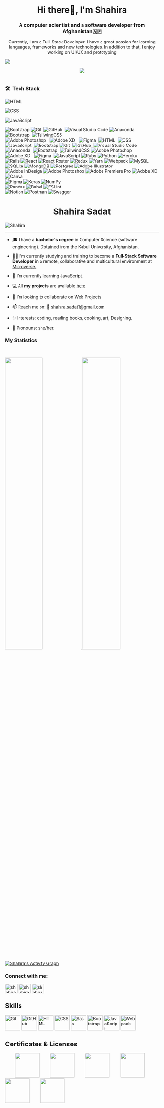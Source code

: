 <h1 align="center"> Hi there👋, I'm Shahira</h1>
<h3 align="center">A computer scientist and a software developer from Afghanistan🇦🇫</h3>

<p align="center">Currently, I am a Full-Stack Developer. I have a great passion for learning languages, frameworks and new technologies. In addition to that, I enjoy working on UI/UX and prototyping</p>

<a href="https://www.youtube.com/watch?v=dQw4w9WgXcQ"><img src="https://user-images.githubusercontent.com/73097560/115834477-dbab4500-a447-11eb-908a-139a6edaec5c.gif"></a>


<div align="center">
	<img src="https://media2.giphy.com/media/L1R1tvI9svkIWwpVYr/giphy.gif?cid=790b76112be03f92de5e356ca9c83066f76d54710feb3b75&rid=giphy.gif&ct=g">
</div>
<br>

### 🛠 &nbsp;Tech Stack

![HTML](https://img.shields.io/badge/-HTML-05122A?style=flat&logo=HTML5)&nbsp;

![CSS](https://img.shields.io/badge/-CSS-05122A?style=flat&logo=CSS3&logoColor=1572B6)&nbsp;

![JavaScript](https://img.shields.io/badge/-JavaScript-05122A?style=flat&logo=javascript)&nbsp;

![Bootstrap](https://img.shields.io/badge/-Bootstrap-05122A?style=flat&logo=bootstrap&logoColor=563D7C)
![Git](https://img.shields.io/badge/-Git-05122A?style=flat&logo=git)&nbsp;
![GitHub](https://img.shields.io/badge/-GitHub-05122A?style=flat&logo=github)&nbsp;
![Visual Studio Code](https://img.shields.io/badge/-Visual%20Studio%20Code-05122A?style=flat&logo=visual-studio-code&logoColor=007ACC)
![Anaconda](https://img.shields.io/badge/Anaconda-%2344A833.svg?style=flat&logo=anaconda&logoColor=white)&nbsp;
![Bootstrap](https://img.shields.io/badge/bootstrap-%23563D7C.svg?style=flat&logo=bootstrap&logoColor=white)&nbsp;
![TailwindCSS](https://img.shields.io/badge/tailwindcss-%2338B2AC.svg?style=flat&logo=tailwind-css&logoColor=white)\
![Adobe Photoshop](https://img.shields.io/badge/adobephotoshop-%2331A8FF.svg?style=flat&logo=adobephotoshop&logoColor=white) &nbsp;
![Adobe XD](https://img.shields.io/badge/Adobe%20XD-470137?style=flat&logo=Adobe%20XD&logoColor=#FF61F6) &nbsp;
![Figma](https://img.shields.io/badge/figma-%23F24E1E.svg?style=flat&logo=figma&logoColor=white)&nbsp;
![HTML](https://img.shields.io/badge/-HTML-05122A?style=flat&logo=HTML5)&nbsp;
![CSS](https://img.shields.io/badge/-CSS-05122A?style=flat&logo=CSS3&logoColor=1572B6)&nbsp;
![JavaScript](https://img.shields.io/badge/-JavaScript-05122A?style=flat&logo=javascript)&nbsp;
![Bootstrap](https://img.shields.io/badge/-Bootstrap-05122A?style=flat&logo=bootstrap&logoColor=563D7C)
![Git](https://img.shields.io/badge/-Git-05122A?style=flat&logo=git)&nbsp;
![GitHub](https://img.shields.io/badge/-GitHub-05122A?style=flat&logo=github)&nbsp;
![Visual Studio Code](https://img.shields.io/badge/-Visual%20Studio%20Code-05122A?style=flat&logo=visual-studio-code&logoColor=007ACC)\
![Anaconda](https://img.shields.io/badge/Anaconda-%2344A833.svg?style=flat&logo=anaconda&logoColor=white)&nbsp;
![Bootstrap](https://img.shields.io/badge/bootstrap-%23563D7C.svg?style=flat&logo=bootstrap&logoColor=white)&nbsp;
![TailwindCSS](https://img.shields.io/badge/tailwindcss-%2338B2AC.svg?style=flat&logo=tailwind-css&logoColor=white)
![Adobe Photoshop](https://img.shields.io/badge/adobephotoshop-%2331A8FF.svg?style=flat&logo=adobephotoshop&logoColor=white) &nbsp;
![Adobe XD](https://img.shields.io/badge/Adobe%20XD-470137?style=flat&logo=Adobe%20XD&logoColor=#FF61F6) &nbsp;
![Figma](https://img.shields.io/badge/figma-%23F24E1E.svg?style=flat&logo=figma&logoColor=white)&nbsp;
![JavaScript](https://img.shields.io/badge/javascript-%23323330.svg?style=flat&logo=javascript&logoColor=%23F7DF1E)  ![Ruby](https://img.shields.io/badge/ruby-%23CC342D.svg?style=flat&logo=ruby&logoColor=white) 
![Python](https://img.shields.io/badge/python-3670A0?style=flat&logo=python&logoColor=ffdd54)
![Heroku](https://img.shields.io/badge/heroku-%23430098.svg?style=flat&logo=heroku&logoColor=white) \
![Rails](https://img.shields.io/badge/rails-%23CC0000.svg?style=flat&logo=ruby-on-rails&logoColor=white)
![React](https://img.shields.io/badge/react-%2320232a.svg?style=flat&logo=react&logoColor=%2361DAFB) 
![React Router](https://img.shields.io/badge/React_Router-CA4245?style=flat&logo=react-router&logoColor=white) 
![Redux](https://img.shields.io/badge/redux-%23593d88.svg?style=flat&logo=redux&logoColor=white) 
![Yarn](https://img.shields.io/badge/yarn-%232C8EBB.svg?style=flat&logo=yarn&logoColor=white) 
![Webpack](https://img.shields.io/badge/webpack-%238DD6F9.svg?style=flat&logo=webpack&logoColor=black) 
![MySQL](https://img.shields.io/badge/mysql-%2300f.svg?style=flat&logo=mysql&logoColor=white) 
![SQLite](https://img.shields.io/badge/sqlite-%2307405e.svg?style=flat&logo=sqlite&logoColor=white) 
![MongoDB](https://img.shields.io/badge/MongoDB-%234ea94b.svg?style=flat&logo=mongodb&logoColor=white) 
![Postgres](https://img.shields.io/badge/postgres-%23316192.svg?style=flat&logo=postgresql&logoColor=white) 
![Adobe Illustrator](https://img.shields.io/badge/adobeillustrator-%23FF9A00.svg?style=flat&logo=adobeillustrator&logoColor=white) \
![Adobe InDesign](https://img.shields.io/badge/Adobe%20InDesign-49021F?style=flat&logo=adobeindesign&logoColor=white) 
![Adobe Photoshop](https://img.shields.io/badge/adobephotoshop-%2331A8FF.svg?style=flat&logo=adobephotoshop&logoColor=white) 
![Adobe Premiere Pro](https://img.shields.io/badge/Adobe%20Premiere%20Pro-9999FF.svg?style=flat&logo=Adobe%20Premiere%20Pro&logoColor=white) 
![Adobe XD](https://img.shields.io/badge/Adobe%20XD-470137?style=flat&logo=Adobe%20XD&logoColor=#FF61F6) 
![Canva](https://img.shields.io/badge/Canva-%2300C4CC.svg?style=flat&logo=Canva&logoColor=white) 	
![Figma](https://img.shields.io/badge/figma-%23F24E1E.svg?style=flat&logo=figma&logoColor=white) 
![Keras](https://img.shields.io/badge/Keras-%23D00000.svg?style=flat&logo=Keras&logoColor=white) 
![NumPy](https://img.shields.io/badge/numpy-%23013243.svg?style=flat&logo=numpy&logoColor=white)  \
![Pandas](https://img.shields.io/badge/pandas-%23150458.svg?style=flat&logo=pandas&logoColor=white) 
![Babel](https://img.shields.io/badge/Babel-F9DC3e?style=flat&logo=babel&logoColor=black) 
![ESLint](https://img.shields.io/badge/ESLint-4B3263?style=flat&logo=eslint&logoColor=white)  
![Notion](https://img.shields.io/badge/Notion-%23000000.svg?style=flat&logo=notion&logoColor=white) 
![Postman](https://img.shields.io/badge/Postman-FF6C37?style=flat&logo=postman&logoColor=white) 
![Swagger](https://img.shields.io/badge/-Swagger-%23Clojure?style=flat&logo=swagger&logoColor=white)

<h1 align="center">Shahira Sadat</h1>

<p align="left"> <img src="https://komarev.com/ghpvc/?username=shahira-sadat&label=Profile%20views&color=1c1c1c&style=flat" alt="Shahira" /> </p>

---

- 🎓 I have a **bachelor's degree** in Computer Science (software engineering). Obtained from the Kabul University, Afghanistan.

- 👩‍💻 I’m currently studying and training to become a **Full-Stack Software Developer** in a remote, collaborative and multicultural environment at [Microverse.](https://github.com/microverseinc)

- 🌱 I’m currently learning JavaScript.

- 💻 All **my projects** are available [here](https://github.com/shahira-sadat)

- 👯 I’m looking to collaborate on Web Projects

- 📫 Reach me on: 📧 shahira.sadat1@gmail.com

- ✨ Interests: coding, reading books, cooking, art, Designing.

- 👩 Pronouns: she/her.


### My Statistics

<br/>
<p align="left">
  <a href="https://github.com/shahira-sadat/">
  <img width="49.5%" src="https://github-readme-stats.vercel.app/api?username=shahira-sadat&show_icons=true&theme=algolia&hide_border=true" />
    <img width="49.5%" src="https://github-readme-streak-stats.herokuapp.com/?user=shahira-sadat&theme=algolia&hide_border=true" />
  </a>
</p>
<br>


[![Shahira's Activity Graph](https://activity-graph.herokuapp.com/graph?username=shahira-sadat&custom_title=shahira%27s%20Contribution%20Graph&theme=react-dark&hide_border=true&line=d1a01f&point=c58545)](https://github.com/shahira-sadat/)

<h3 align="left">Connect with me:</h3>
<p align="left">
<a href="https://twitter.com/sadatshahira" target="blank"><img align="center" src="https://cdn.jsdelivr.net/npm/simple-icons@3.0.1/icons/twitter.svg" alt="shahira" height="30" width="40" /></a>
<a href="https://www.facebook.com/shahira.sadat.7" target="blank"><img align="center" src="https://cdn.jsdelivr.net/npm/simple-icons@3.0.1/icons/facebook.svg" alt="shahira" height="30" width="40" /></a>
<a href="https://www.linkedin.com/in/shahira-sadat" target="blank"><img align="center" src="https://cdn.jsdelivr.net/npm/simple-icons@3.0.1/icons/linkedin.svg" alt="shahira" height="30" width="40" /></a>
</p>

<h2 align="left">Skills</h2>
<p align="left">
<div>
	<img height="50" src="https://user-images.githubusercontent.com/25181517/117364277-fc4eb280-aebd-11eb-8769-a3583c6a2037.png" alt="Git" title="Git" />
	<img height="50" src="https://user-images.githubusercontent.com/25181517/117364276-fc4eb280-aebd-11eb-92ba-8a6ef74b7313.png" alt="GitHub" title="GitHub" />
	<img height="50" src="https://user-images.githubusercontent.com/25181517/117447535-f00a3a00-af3d-11eb-89bf-45aaf56dbaf1.png" alt="HTML" title="HTML" />
	<img height="50" src="https://user-images.githubusercontent.com/25181517/117447663-0fa16280-af3e-11eb-8677-bcf8e4f8e298.png" alt="CSS" title="CSS" />
	<img height="50" src="https://github.com/coherencez/tech-logos/blob/master/sass.png" alt="Sass" title="Sass" />
	<img height="50" src="https://user-images.githubusercontent.com/25181517/121402101-c89df700-c959-11eb-8b4a-bbadf9e84b30.png" alt="Bootstrap" title="Bootstrap" />
	<img height="50" src="https://user-images.githubusercontent.com/25181517/117447155-6a868a00-af3d-11eb-9cfe-245df15c9f3f.png" alt="JavaScript" title="JavaScript" />
	<img height="50" src="https://github.com/get-icon/geticon/raw/master/icons/webpack.svg" alt="Webpack" title="Webpack" />
</div>
</p>

<h2 align="left">Certificates & Licenses</h2>
<p align="left">
  &nbsp; &nbsp; &nbsp; &nbsp; <a href="https://api.accredible.com/v1/frontend/credential_website_embed_image/badge/53636521" target="blank"><img src="https://api.accredible.com/v1/frontend/credential_website_embed_image/badge/53636521" width="80"></a> 
	&nbsp; &nbsp; &nbsp; &nbsp; <a href="https://api.accredible.com/v1/frontend/credential_website_embed_image/badge/55736295" target="blank"><img src="https://api.accredible.com/v1/frontend/credential_website_embed_image/badge/55736295" width="80"></a> 
 &nbsp; &nbsp; &nbsp; &nbsp; <a href="https://api.accredible.com/v1/frontend/credential_website_embed_image/badge/57854199" target="blank"><img src="https://api.accredible.com/v1/frontend/credential_website_embed_image/badge/57854199" width="80"></a> 
&nbsp; &nbsp; &nbsp; &nbsp; <a href="https://api.accredible.com/v1/frontend/credential_website_embed_image/badge/60220987" target="blank"><img src="https://api.accredible.com/v1/frontend/credential_website_embed_image/badge/60220987" width="80"></a> 
&nbsp; &nbsp; &nbsp; &nbsp; <a href="https://api.accredible.com/v1/frontend/credential_website_embed_image/badge/62389687" target="blank"><img src="https://api.accredible.com/v1/frontend/credential_website_embed_image/badge/62389687" width="80"></a> 
&nbsp; &nbsp; &nbsp; &nbsp; <a href="https://api.accredible.com/v1/frontend/credential_website_embed_image/badge/66351645" target="blank"><img src="https://api.accredible.com/v1/frontend/credential_website_embed_image/badge/66351645" width="80"></a> 
</p>

